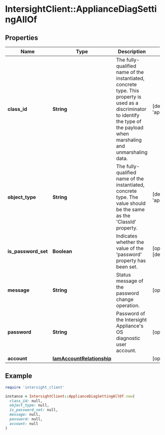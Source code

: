 # IntersightClient::ApplianceDiagSettingAllOf

## Properties

| Name | Type | Description | Notes |
| ---- | ---- | ----------- | ----- |
| **class_id** | **String** | The fully-qualified name of the instantiated, concrete type. This property is used as a discriminator to identify the type of the payload when marshaling and unmarshaling data. | [default to &#39;appliance.DiagSetting&#39;] |
| **object_type** | **String** | The fully-qualified name of the instantiated, concrete type. The value should be the same as the &#39;ClassId&#39; property. | [default to &#39;appliance.DiagSetting&#39;] |
| **is_password_set** | **Boolean** | Indicates whether the value of the &#39;password&#39; property has been set. | [optional][readonly][default to false] |
| **message** | **String** | Status message of the password change operation. | [optional] |
| **password** | **String** | Password of the Intersight Appliance&#39;s OS diagnostic user account. | [optional] |
| **account** | [**IamAccountRelationship**](IamAccountRelationship.md) |  | [optional] |

## Example

```ruby
require 'intersight_client'

instance = IntersightClient::ApplianceDiagSettingAllOf.new(
  class_id: null,
  object_type: null,
  is_password_set: null,
  message: null,
  password: null,
  account: null
)
```

